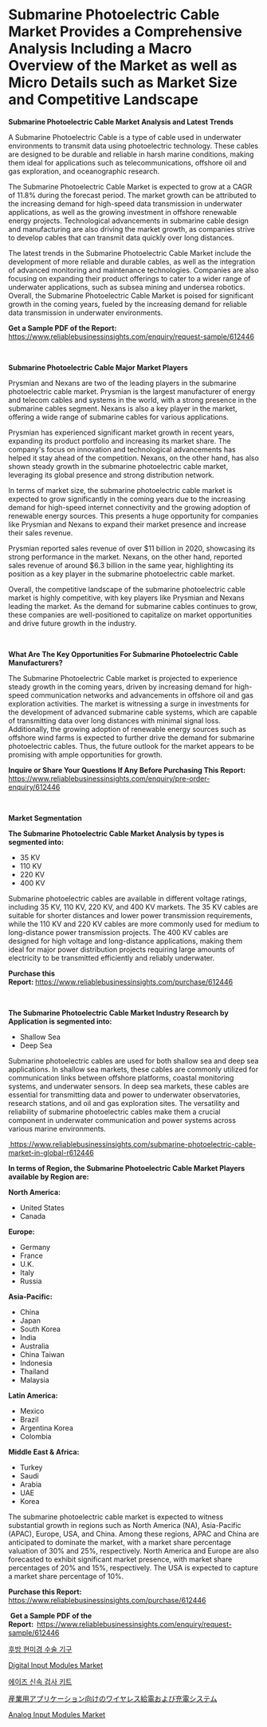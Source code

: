 <p><h1>Submarine Photoelectric Cable Market Provides a Comprehensive Analysis Including a Macro Overview of the Market as well as Micro Details such as Market Size and Competitive Landscape</h1></p><p><strong>Submarine Photoelectric Cable Market Analysis and Latest Trends</strong></p>
<p><p>A Submarine Photoelectric Cable is a type of cable used in underwater environments to transmit data using photoelectric technology. These cables are designed to be durable and reliable in harsh marine conditions, making them ideal for applications such as telecommunications, offshore oil and gas exploration, and oceanographic research.</p><p>The Submarine Photoelectric Cable Market is expected to grow at a CAGR of 11.8% during the forecast period. The market growth can be attributed to the increasing demand for high-speed data transmission in underwater applications, as well as the growing investment in offshore renewable energy projects. Technological advancements in submarine cable design and manufacturing are also driving the market growth, as companies strive to develop cables that can transmit data quickly over long distances.</p><p>The latest trends in the Submarine Photoelectric Cable Market include the development of more reliable and durable cables, as well as the integration of advanced monitoring and maintenance technologies. Companies are also focusing on expanding their product offerings to cater to a wider range of underwater applications, such as subsea mining and undersea robotics. Overall, the Submarine Photoelectric Cable Market is poised for significant growth in the coming years, fueled by the increasing demand for reliable data transmission in underwater environments.</p></p>
<p><strong>Get a Sample PDF of the Report:&nbsp;</strong> <a href="https://www.reliablebusinessinsights.com/enquiry/request-sample/612446">https://www.reliablebusinessinsights.com/enquiry/request-sample/612446</a></p>
<p>&nbsp;</p>
<p><strong>Submarine Photoelectric Cable Major Market Players</strong></p>
<p><p>Prysmian and Nexans are two of the leading players in the submarine photoelectric cable market. Prysmian is the largest manufacturer of energy and telecom cables and systems in the world, with a strong presence in the submarine cables segment. Nexans is also a key player in the market, offering a wide range of submarine cables for various applications.</p><p>Prysmian has experienced significant market growth in recent years, expanding its product portfolio and increasing its market share. The company's focus on innovation and technological advancements has helped it stay ahead of the competition. Nexans, on the other hand, has also shown steady growth in the submarine photoelectric cable market, leveraging its global presence and strong distribution network.</p><p>In terms of market size, the submarine photoelectric cable market is expected to grow significantly in the coming years due to the increasing demand for high-speed internet connectivity and the growing adoption of renewable energy sources. This presents a huge opportunity for companies like Prysmian and Nexans to expand their market presence and increase their sales revenue.</p><p>Prysmian reported sales revenue of over $11 billion in 2020, showcasing its strong performance in the market. Nexans, on the other hand, reported sales revenue of around $6.3 billion in the same year, highlighting its position as a key player in the submarine photoelectric cable market.</p><p>Overall, the competitive landscape of the submarine photoelectric cable market is highly competitive, with key players like Prysmian and Nexans leading the market. As the demand for submarine cables continues to grow, these companies are well-positioned to capitalize on market opportunities and drive future growth in the industry.</p></p>
<p>&nbsp;</p>
<p><strong>What Are The Key Opportunities For Submarine Photoelectric Cable Manufacturers?</strong></p>
<p><p>The Submarine Photoelectric Cable market is projected to experience steady growth in the coming years, driven by increasing demand for high-speed communication networks and advancements in offshore oil and gas exploration activities. The market is witnessing a surge in investments for the development of advanced submarine cable systems, which are capable of transmitting data over long distances with minimal signal loss. Additionally, the growing adoption of renewable energy sources such as offshore wind farms is expected to further drive the demand for submarine photoelectric cables. Thus, the future outlook for the market appears to be promising with ample opportunities for growth.</p></p>
<p><strong>Inquire or Share Your Questions If Any Before Purchasing This Report:</strong> <a href="https://www.reliablebusinessinsights.com/enquiry/pre-order-enquiry/612446">https://www.reliablebusinessinsights.com/enquiry/pre-order-enquiry/612446</a></p>
<p>&nbsp;</p>
<p><strong>Market Segmentation</strong></p>
<p><strong>The Submarine Photoelectric Cable Market Analysis by types is segmented into:</strong></p>
<p><ul><li>35 KV</li><li>110 KV</li><li>220 KV</li><li>400 KV</li></ul></p>
<p><p>Submarine photoelectric cables are available in different voltage ratings, including 35 KV, 110 KV, 220 KV, and 400 KV markets. The 35 KV cables are suitable for shorter distances and lower power transmission requirements, while the 110 KV and 220 KV cables are more commonly used for medium to long-distance power transmission projects. The 400 KV cables are designed for high voltage and long-distance applications, making them ideal for major power distribution projects requiring large amounts of electricity to be transmitted efficiently and reliably underwater.</p></p>
<p><strong>Purchase this Report:&nbsp;</strong><a href="https://www.reliablebusinessinsights.com/purchase/612446">https://www.reliablebusinessinsights.com/purchase/612446</a></p>
<p>&nbsp;</p>
<p><strong>The Submarine Photoelectric Cable Market Industry Research by Application is segmented into:</strong></p>
<p><ul><li>Shallow Sea</li><li>Deep Sea</li></ul></p>
<p><p>Submarine photoelectric cables are used for both shallow sea and deep sea applications. In shallow sea markets, these cables are commonly utilized for communication links between offshore platforms, coastal monitoring systems, and underwater sensors. In deep sea markets, these cables are essential for transmitting data and power to underwater observatories, research stations, and oil and gas exploration sites. The versatility and reliability of submarine photoelectric cables make them a crucial component in underwater communication and power systems across various marine environments.</p></p>
<p><a href="https://www.reliablebusinessinsights.com/submarine-photoelectric-cable-market-in-global-r612446">&nbsp;https://www.reliablebusinessinsights.com/submarine-photoelectric-cable-market-in-global-r612446</a></p>
<p><strong>In terms of Region, the Submarine Photoelectric Cable Market Players available by Region are:</strong></p>
<p>
    <p> <strong> North America: </strong>
        <ul>
            <li>United States</li>
            <li>Canada</li>
        </ul>
        </p> 
    <p> <strong> Europe: </strong>
        <ul>
            <li>Germany</li>
            <li>France</li>
            <li>U.K.</li>
            <li>Italy</li>
            <li>Russia</li>
        </ul>
        </p> 
    <p> <strong> Asia-Pacific: </strong>
        <ul>
            <li>China</li>
            <li>Japan</li>
            <li>South Korea</li>
            <li>India</li>
            <li>Australia</li>
            <li>China Taiwan</li>
            <li>Indonesia</li>
            <li>Thailand</li>
            <li>Malaysia</li>
        </ul>
        </p> 
    <p> <strong> Latin America: </strong>
        <ul>
            <li>Mexico</li>
            <li>Brazil</li>
            <li>Argentina Korea</li>
            <li>Colombia</li>
        </ul>
        </p> 
    <p> <strong> Middle East & Africa: </strong>
        <ul>
            <li>Turkey</li>
            <li>Saudi</li>
            <li>Arabia</li>
            <li>UAE</li>
            <li>Korea</li>
        </ul>
    </p>
    </p>
<p><p>The submarine photoelectric cable market is expected to witness substantial growth in regions such as North America (NA), Asia-Pacific (APAC), Europe, USA, and China. Among these regions, APAC and China are anticipated to dominate the market, with a market share percentage valuation of 30% and 25%, respectively. North America and Europe are also forecasted to exhibit significant market presence, with market share percentages of 20% and 15%, respectively. The USA is expected to capture a market share percentage of 10%.</p></p>
<p><strong>Purchase this Report: </strong><a href="https://www.reliablebusinessinsights.com/purchase/612446">https://www.reliablebusinessinsights.com/purchase/612446</a></p>
<p>&nbsp;<strong>Get a Sample PDF of the Report:&nbsp;&nbsp;</strong><a href="https://www.reliablebusinessinsights.com/enquiry/request-sample/612446">https://www.reliablebusinessinsights.com/enquiry/request-sample/612446</a></p>
<p><strong></strong></p>
<p><p><a href="https://github.com/Maeennan456456/Market-Research-Report-List-2/blob/main/8045336125969.md">후방 현미경 수술 기구</a></p><p><a href="https://github.com/waylose1223/Market-Research-Report-List-1/blob/main/digital-input-modules-market.md">Digital Input Modules Market</a></p><p><a href="https://github.com/vsap75a286l/Market-Research-Report-List-2/blob/main/3526756125968.md">에이즈 신속 검사 키트</a></p><p><a href="https://github.com/ReganWisoky2023/Market-Research-Report-List-2/blob/main/9393767118530.md">産業用アプリケーション向けのワイヤレス給電および充電システム</a></p><p><a href="https://github.com/sardarp081/Market-Research-Report-List-1/blob/main/analog-input-modules-market.md">Analog Input Modules Market</a></p></p>